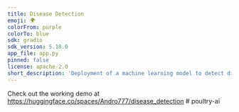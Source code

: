 ```yaml
---
title: Disease Detection
emoji: 🌍
colorFrom: purple
colorTo: blue
sdk: gradio
sdk_version: 5.18.0
app_file: app.py
pinned: false
license: apache-2.0
short_description: 'Deployment of a machine learning model to detect disease ; The model analyzes poultry vocalizations to classify whether a bird is healthy or diseased, providing an efficient, non-invasive approach to disease monitoring in poultry farms'
---
```


Check out the working demo at https://huggingface.co/spaces/Andro777/disease_detection
#   p o u l t r y - a i  
 
